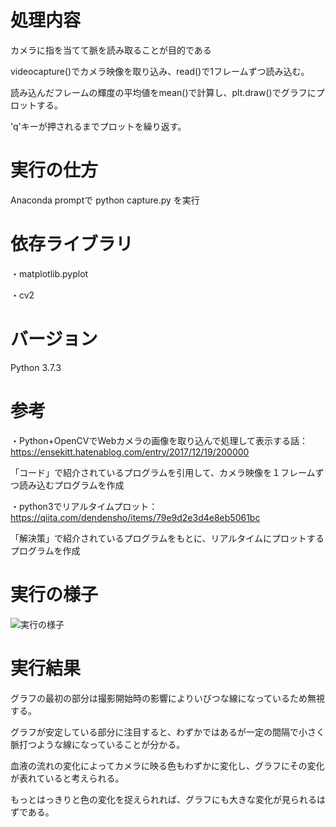 # 処理内容

カメラに指を当てて脈を読み取ることが目的である

videocapture()でカメラ映像を取り込み、read()で1フレームずつ読み込む。

読み込んだフレームの輝度の平均値をmean()で計算し、plt.draw()でグラフにプロットする。

'q'キーが押されるまでプロットを繰り返す。

# 実行の仕方

Anaconda promptで python capture.py を実行

# 依存ライブラリ

・matplotlib.pyplot

・cv2

# バージョン

Python 3.7.3

# 参考

・Python+OpenCVでWebカメラの画像を取り込んで処理して表示する話：https://ensekitt.hatenablog.com/entry/2017/12/19/200000

「コード」で紹介されているプログラムを引用して、カメラ映像を１フレームずつ読み込むプログラムを作成

・python3でリアルタイムプロット：https://qiita.com/dendensho/items/79e9d2e3d4e8eb5061bc

「解決策」で紹介されているプログラムをもとに、リアルタイムにプロットするプログラムを作成

# 実行の様子

![実行の様子](https://github.com/gucci-999/digital/blob/master/capture.gif)

# 実行結果

グラフの最初の部分は撮影開始時の影響によりいびつな線になっているため無視する。

グラフが安定している部分に注目すると、わずかではあるが一定の間隔で小さく脈打つような線になっていることが分かる。

血液の流れの変化によってカメラに映る色もわずかに変化し、グラフにその変化が表れていると考えられる。

もっとはっきりと色の変化を捉えられれば、グラフにも大きな変化が見られるはずである。
